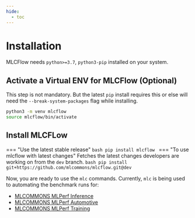 ```yaml
---
hide:
  - toc
---
```


# Installation

MLCFlow needs `python>=3.7`, `python3-pip` installed on your system.

## Activate a Virtual ENV for MLCFlow (Optional)
This step is not mandatory. But the latest `pip` install requires this or else will need the `--break-system-packages` flag while installing.

```bash
python3 -m venv mlcflow
source mlcflow/bin/activate
```

## Install MLCFLow
=== "Use the latest stable release"
    ```bash
     pip install mlcflow
    ```
=== "To use mlcflow with latest changes"
    Fetches the latest changes developers are working on from the `dev` branch.
    ```bash
     pip install git+https://github.com/mlcommons/mlcflow.git@dev
    ```

Now, you are ready to use the `mlc` commands. Currently, `mlc` is being used to automating the benchmark runs for:

* [MLCOMMONS MLPerf Inference](https://docs.mlcommons.org/inference/)
* [MLCOMMONS MLPerf Automotive]()
* [MLCOMMONS MLPerf Training]()
